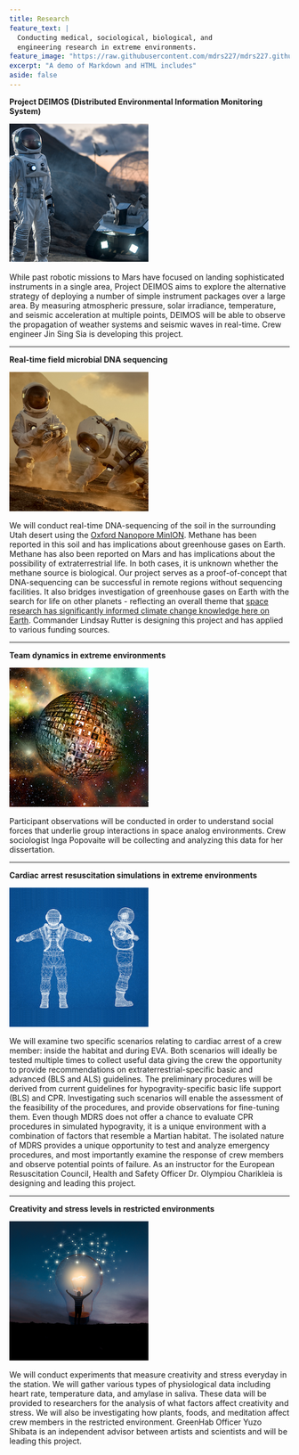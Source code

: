 ```yaml
---
title: Research
feature_text: |
  Conducting medical, sociological, biological, and  
  engineering research in extreme environments.
feature_image: "https://raw.githubusercontent.com/mdrs227/mdrs227.github.io/master/bannerResearch.png"
excerpt: "A demo of Markdown and HTML includes"
aside: false
---
```


**Project DEIMOS (Distributed Environmental Information Monitoring System)**  

![](picDeimos.png)  

While past robotic missions to Mars have focused on landing sophisticated instruments in a single area, Project DEIMOS aims to explore the alternative strategy of deploying a number of simple instrument packages over a large area. By measuring atmospheric pressure, solar irradiance, temperature, and seismic acceleration at multiple points, DEIMOS will be able to observe the propagation of weather systems and seismic waves in real-time. Crew engineer Jin Sing Sia is developing this project.

---
**Real-time field microbial DNA sequencing**  

![](picSoil.png)  

We will conduct real-time DNA-sequencing of the soil in the surrounding Utah desert using the [Oxford Nanopore MinION](https://nanoporetech.com/products/minion#). Methane has been reported in this soil and has implications about greenhouse gases on Earth. Methane has also been reported on Mars and has implications about the possibility of extraterrestrial life. In both cases, it is unknown whether the methane source is biological. Our project serves as a proof-of-concept that DNA-sequencing can be successful in remote regions without sequencing facilities. It also bridges investigation of greenhouse gases on Earth with the search for life on other planets - reflecting an overall theme that [space research has significantly informed climate change knowledge here on Earth](https://mdrs227.github.io/blog/2019/11/07/post/). Commander Lindsay Rutter is designing this project and has applied to various funding sources. 

---
**Team dynamics in extreme environments**  

![](picSocial.png)  

Participant observations will be conducted in order to understand social forces that underlie group interactions in space analog environments. Crew sociologist Inga Popovaite will be collecting and analyzing this data for her dissertation. 

---
**Cardiac arrest resuscitation simulations in extreme environments**  

![](picCardio.png)  

We will examine two specific scenarios relating to cardiac arrest of a crew member: inside the habitat and during EVA. Both scenarios will ideally be tested multiple times to collect useful data giving the crew the opportunity to provide recommendations on extraterrestrial-specific basic and advanced (BLS and ALS) guidelines. The preliminary procedures will be derived from current guidelines for hypogravity-specific basic life support (BLS) and CPR. Investigating such scenarios will enable the assessment of the feasibility of the procedures, and provide observations for fine-tuning them. Even though MDRS does not offer a chance to evaluate CPR procedures in simulated hypogravity, it is a unique environment with a combination of factors that resemble a Martian habitat. The isolated nature of MDRS provides a unique opportunity to test and analyze emergency procedures, and most importantly examine the response of crew members and observe potential points of failure. As an instructor for the European Resuscitation Council, Health and Safety Officer Dr. Olympiou Charikleia is designing and leading this project.

---
**Creativity and stress levels in restricted environments**  

![](picCreative.png)

We will conduct experiments that measure creativity and stress everyday in the station. We will gather various types of physiological data including heart rate, temperature data, and amylase in saliva. These data will be provided to researchers for the analysis of what factors affect creativity and stress. We will also be investigating how plants, foods, and meditation affect crew members in the restricted environment. GreenHab Officer Yuzo Shibata is an independent advisor between artists and scientists and will be leading this project.
